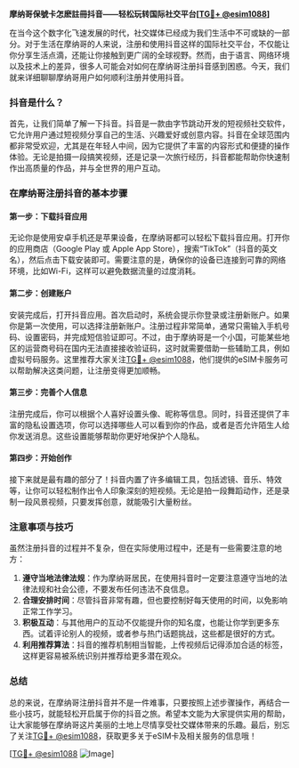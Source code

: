 **摩纳哥保號卡怎麽註冊抖音——轻松玩转国际社交平台[[TG💪+ @esim1088](https://t.me/s/esim1088)]**

在当今这个数字化飞速发展的时代，社交媒体已经成为我们生活中不可或缺的一部分。对于生活在摩纳哥的人来说，注册和使用抖音这样的国际社交平台，不仅能让你分享生活点滴，还能让你接触到更广阔的全球视野。然而，由于语言、网络环境以及技术上的差异，很多人可能会对如何在摩纳哥注册抖音感到困惑。今天，我们就来详细聊聊摩纳哥用户如何顺利注册并使用抖音。

### 抖音是什么？

首先，让我们简单了解一下抖音。抖音是一款由字节跳动开发的短视频社交软件，它允许用户通过短视频分享自己的生活、兴趣爱好或创意内容。抖音在全球范围内都非常受欢迎，尤其是在年轻人中间，因为它提供了丰富的内容形式和便捷的操作体验。无论是拍摄一段搞笑视频，还是记录一次旅行经历，抖音都能帮助你快速制作出高质量的作品，并与全世界的用户互动。

### 在摩纳哥注册抖音的基本步骤

#### 第一步：下载抖音应用
无论你是使用安卓手机还是苹果设备，在摩纳哥都可以轻松下载抖音应用。打开你的应用商店（Google Play 或 Apple App Store），搜索“TikTok”（抖音的英文名），然后点击下载安装即可。需要注意的是，确保你的设备已连接到可靠的网络环境，比如Wi-Fi，这样可以避免数据流量的过度消耗。

#### 第二步：创建账户
安装完成后，打开抖音应用。首次启动时，系统会提示你登录或注册新账户。如果你是第一次使用，可以选择注册新账户。注册过程非常简单，通常只需输入手机号码、设置密码，并完成短信验证即可。不过，由于摩纳哥是一个小国，可能某些地区的运营商号码在国内无法直接接收验证码，这时就需要借助一些辅助工具，例如虚拟号码服务。这里推荐大家关注[TG💪+ @esim1088](https://t.me/s/esim1088)，他们提供的eSIM卡服务可以帮助解决这类问题，让注册变得更加顺畅。

#### 第三步：完善个人信息
注册完成后，你可以根据个人喜好设置头像、昵称等信息。同时，抖音还提供了丰富的隐私设置选项，你可以选择哪些人可以看到你的作品，或者是否允许陌生人给你发送消息。这些设置能够帮助你更好地保护个人隐私。

#### 第四步：开始创作
接下来就是最有趣的部分了！抖音内置了许多编辑工具，包括滤镜、音乐、特效等，让你可以轻松制作出令人印象深刻的短视频。无论是拍一段舞蹈动作，还是录制一段风景视频，只要发挥创意，就能吸引大量粉丝。

### 注意事项与技巧

虽然注册抖音的过程并不复杂，但在实际使用过程中，还是有一些需要注意的地方：

1. **遵守当地法律法规**：作为摩纳哥居民，在使用抖音时一定要注意遵守当地的法律法规和社会公德，不要发布任何违法不良信息。
2. **合理安排时间**：尽管抖音非常有趣，但也要控制好每天使用的时间，以免影响正常工作学习。
3. **积极互动**：与其他用户的互动不仅能提升你的知名度，也能让你学到更多东西。试着评论别人的视频，或者参与热门话题挑战，这些都是很好的方式。
4. **利用推荐算法**：抖音的推荐机制相当智能，上传视频后记得添加合适的标签，这样更容易被系统识别并推荐给更多潜在观众。

### 总结

总的来说，在摩纳哥注册抖音并不是一件难事，只要按照上述步骤操作，再结合一些小技巧，就能轻松开启属于你的抖音之旅。希望本文能为大家提供实用的帮助，让大家能够在摩纳哥这片美丽的土地上尽情享受社交媒体带来的乐趣。最后，别忘了关注[TG💪+ @esim1088](https://t.me/s/esim1088)，获取更多关于eSIM卡及相关服务的信息哦！

[[TG💪+ @esim1088](https://t.me/s/esim1088) ![Image](https://i.postimg.cc/4NQfJmqS/Snipaste-2025-05-13-00-14-12.png)]